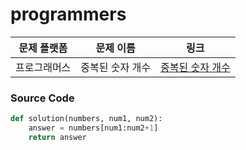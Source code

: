 # programmers

| 문제 플랫폼   | 문제 이름           | 링크                                   |
|---------------|--------------------|----------------------------------------|
| 프로그래머스          | 중복된 숫자 개수         | [중복된 숫자 개수](https://school.programmers.co.kr/learn/courses/30/lessons/120833) |

### Source Code
```python
def solution(numbers, num1, num2):
    answer = numbers[num1:num2+1]
    return answer
```
